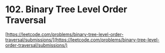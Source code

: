# 102. Binary Tree Level Order Traversal

[https://leetcode.com/problems/binary-tree-level-order-traversal/submissions/](https://leetcode.com/problems/binary-tree-level-order-traversal/submissions/)
